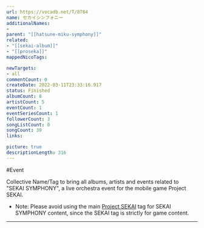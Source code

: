 ```yaml
---
url: https://vocadb.net/T/8784
name: セカイシンフォニー
additionalNames: 
- 
parent: "[[hatsune-miku-symphony]]"
related:
- "[[sekai-album]]"
- "[[proseka]]"
mappedNicoTags:

newTargets:
- all
commentCount: 0
createDate: 2022-03-11T23:33:16.917
status: Finished
albumCount: 8
artistCount: 5
eventCount: 1
eventSeriesCount: 1
followerCount: 3
songListCount: 0
songCount: 39
links: 

picture: true
descriptionLength: 316
---
```


#Event

Collective Name/Tag to bring all albums, artists and events related to "SEKAI SYMPHONY", a live orchestra event for the mobile game Project SEKAI.

* Note: Please avoid using the main [Project SEKAI](https://vocadb.net/T/7323/proseka) tag for SEKAI SYMPHONY content, since the SEKAI tag is strictly for game content.

---

